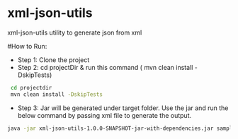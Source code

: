 # xml-json-utils
xml-json-utils utility to generate json from xml

#How to Run:
- Step 1: Clone the project
- Step 2: cd projectDir & run this command ( mvn clean install -DskipTests)

```sh
 cd projectdir
 mvn clean install -DskipTests
```
- Step 3: Jar will be generated under target folder. Use the jar and run the below command by passing xml file to generate the output.

```sh
java -jar xml-json-utils-1.0.0-SNAPSHOT-jar-with-dependencies.jar sample-xml-content.xml
```
